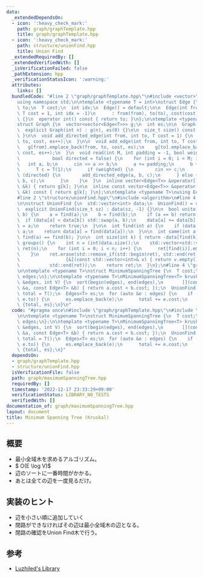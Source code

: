 ```yaml
---
data:
  _extendedDependsOn:
  - icon: ':heavy_check_mark:'
    path: graph/graphTemplate.hpp
    title: graph/graphTemplate.hpp
  - icon: ':heavy_check_mark:'
    path: structure/unionFind.hpp
    title: Union Find
  _extendedRequiredBy: []
  _extendedVerifiedWith: []
  _isVerificationFailed: false
  _pathExtension: hpp
  _verificationStatusIcon: ':warning:'
  attributes:
    links: []
  bundledCode: "#line 2 \"graph/graphTemplate.hpp\"\n#include <vector>\n#include <iostream>\n\
    using namespace std;\n\ntemplate <typename T = int>\nstruct Edge {\n  int from,\
    \ to;\n  T cost;\n  int idx;\n  Edge() = default;\n\n  Edge(int from, int to,\
    \ T cost = 1, int idx = -1)\n      : from(from), to(to), cost(cost), idx(idx)\
    \ {}\n  operator int() const { return to; }\n};\n\ntemplate <typename T = int>\n\
    struct Graph {\n  vector<vector<Edge<T>>> g;\n  int es;\n\n  Graph() = default;\n\
    \  explicit Graph(int n) : g(n), es(0) {}\n\n  size_t size() const { return g.size();\
    \ }\n\n  void add_directed_edge(int from, int to, T cost = 1) {\n    g[from].emplace_back(from,\
    \ to, cost, es++);\n  }\n\n  void add_edge(int from, int to, T cost = 1) {\n \
    \   g[from].emplace_back(from, to, cost, es);\n    g[to].emplace_back(to, from,\
    \ cost, es++);\n  }\n  void read(int M, int padding = -1, bool weighted = false,\n\
    \            bool directed = false) {\n    for (int i = 0; i < M; i++) {\n   \
    \   int a, b;\n      cin >> a >> b;\n      a += padding;\n      b += padding;\n\
    \      T c = T(1);\n      if (weighted) {\n        cin >> c;\n      }\n      if\
    \ (directed) {\n        add_directed_edge(a, b, c);\n      } else {\n        add_edge(a,\
    \ b, c);\n      }\n    }\n  }\n  inline vector<Edge<T>> &operator[](const int\
    \ &k) { return g[k]; }\n\n  inline const vector<Edge<T>> &operator[](const int\
    \ &k) const { return g[k]; }\n};\n\ntemplate <typename T>\nusing Edges = vector<Edge<T>>;\n\
    #line 2 \"structure/unionFind.hpp\"\n#include <algorithm>\n#line 4 \"structure/unionFind.hpp\"\
    \n\nstruct UnionFind {\n  std::vector<int> data;\n  UnionFind() = default;\n\n\
    \  explicit UnionFind(size_t sz) : data(sz, -1) {}\n\n  bool unite(int a, int\
    \ b) {\n    a = find(a);\n    b = find(b);\n    if (a == b) return false;\n  \
    \  if (data[a] < data[b]) std::swap(a, b);\n    data[a] += data[b];\n    data[b]\
    \ = a;\n    return true;\n  }\n\n  int find(int a) {\n    if (data[a] < 0) return\
    \ a;\n    return data[a] = find(data[a]);\n  }\n\n  int same(int a, int b) { return\
    \ find(a) == find(b); }\n\n  int size(int k) { return -data[find(k)]; }\n\n  std::vector<std::vector<int>>\
    \ groups() {\n    int n = (int)data.size();\n    std::vector<std::vector<int>>\
    \ ret(n);\n    for (int i = 0; i < n; i++) {\n      ret[find(i)].emplace_back(i);\n\
    \    }\n    ret.erase(std::remove_if(std::begin(ret), std::end(ret),\n       \
    \                 [&](const std::vector<int>& v) { return v.empty(); }),\n   \
    \           std::end(ret));\n    return ret;\n  }\n};\n#line 4 \"graph/maximumSpanningTree.hpp\"\
    \n\ntemplate <typename T>\nstruct MinimumSpanningTree {\n  T cost;\n  Edges<T>\
    \ edges;\n};\n\ntemplate <typename T>\nMinimumSpanningTree<T> kruskal(Edges<T>\
    \ &edges, int V) {\n  sort(begin(edges), end(edges),\n       [](const Edge<T>\
    \ &a, const Edge<T> &b) { return a.cost < b.cost; });\n  UnionFind uf(V);\n  T\
    \ total = T();\n  Edges<T> es;\n  for (auto &e : edges) {\n    if (uf.unite(e.from,\
    \ e.to)) {\n      es.emplace_back(e);\n      total += e.cost;\n    }\n  }\n  return\
    \ {total, es};\n}\n"
  code: "#pragma once\n#include \"graph/graphTemplate.hpp\"\n#include \"structure/unionFind.hpp\"\
    \n\ntemplate <typename T>\nstruct MinimumSpanningTree {\n  T cost;\n  Edges<T>\
    \ edges;\n};\n\ntemplate <typename T>\nMinimumSpanningTree<T> kruskal(Edges<T>\
    \ &edges, int V) {\n  sort(begin(edges), end(edges),\n       [](const Edge<T>\
    \ &a, const Edge<T> &b) { return a.cost < b.cost; });\n  UnionFind uf(V);\n  T\
    \ total = T();\n  Edges<T> es;\n  for (auto &e : edges) {\n    if (uf.unite(e.from,\
    \ e.to)) {\n      es.emplace_back(e);\n      total += e.cost;\n    }\n  }\n  return\
    \ {total, es};\n}"
  dependsOn:
  - graph/graphTemplate.hpp
  - structure/unionFind.hpp
  isVerificationFile: false
  path: graph/maximumSpanningTree.hpp
  requiredBy: []
  timestamp: '2022-12-17 23:33:29+09:00'
  verificationStatus: LIBRARY_NO_TESTS
  verifiedWith: []
documentation_of: graph/maximumSpanningTree.hpp
layout: document
title: Minimum Spanning Tree (Kruskal)
---
```


## 概要

- 最小全域木を求めるアルゴリズム。
- $ O(E \log V)$
- 辺のソートに一番時間がかかる。
- あとは全ての辺を一度見るだけ。

## 実装のヒント

- 辺を小さい順に追加していく
- 閉路ができなければその辺は最小全域木の辺となる。
- 閉路の確認をUnion Find木で行う。

## 参考

- [Luzhiled's Library](https://ei1333.github.io/library/graph/mst/kruskal.hpp)
